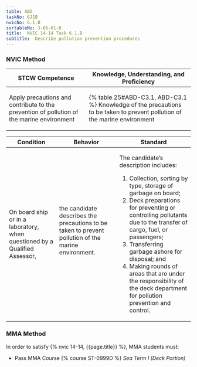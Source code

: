 ```yaml
---
table: ABD
taskNo: 6J1B
nvicNo: 6.1.B 
sortableNo: J-06-01-B
title:  NVIC 14-14 Task 6.1.B
subtitle:  Describe pollution prevention procedures
---
```






### NVIC Method

<a style="display:none;" onclick="togglevisibility('nvic_methods')" >Show NVIC method.</a>

<div id='nvic_methods' class='show'>

<table>
<thead>
<tr>
<th class='forty'> STCW Competence </th>
<th class='sixty'> Knowledge, Understanding, and Proficiency </th>
</tr>
</thead>

<tbody>
<tr><td markdown='1'>

Apply precautions and contribute to the prevention of pollution of the marine environment

</td><td markdown='1'>

{% table 25#ABD-C3.1, ABD-C3.1 %} Knowledge of the precautions to be taken to prevent pollution of the marine environment

</td></tr>


</tbody>
</table>


<table>
<thead>
<tr><th class='twenty'>  Condition </th><th class='twenty'> Behavior </th><th  class='sixty'>Standard </th></tr>
</thead>
<tbody >



<tr><td markdown='1'>

On board ship or in a laboratory, when questioned by a Qualified Assessor,

</td><td markdown='1'>

the candidate describes the precautions to be taken to prevent pollution of the marine environment.

<br>

<div class="tooltip" markdown='1'>



</div>


</td><td markdown='1'>

The candidate’s description includes:

1. Collection, sorting by type, storage of garbage on board;
2. Deck preparations for preventing or controlling pollutants due to the transfer of cargo, fuel, or passengers;
3. Transferring garbage ashore for disposal; and
4. Making rounds of areas that are under the responsibility of the deck department for pollution prevention and control. 

</td></tr>
</tbody>
</table>
</div>


### MMA Method

In order to satisfy  {% nvic 14-14, {{page.title}}  %}, MMA students must:

* Pass MMA Course {% course ST-0999D %}  *Sea Term I (Deck Portion)*